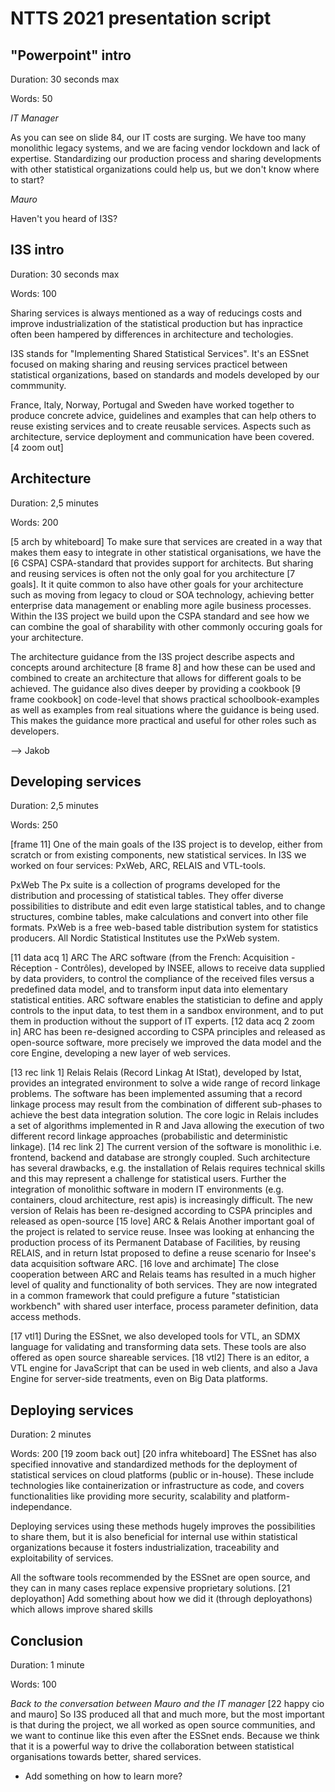 # NTTS 2021 presentation script

## "Powerpoint" intro

Duration: 30 seconds max

Words: 50

*IT Manager*

As you can see on slide 84, our IT costs are surging. We have too many monolithic legacy systems, and we are facing vendor lockdown and lack of expertise. Standardizing our production process and sharing developments with other statistical organizations could help us, but we don't know where to start?

*Mauro*

Haven't you heard of I3S?


## I3S intro

Duration: 30 seconds max

Words: 100

Sharing services is always mentioned as a way of reducings costs and improve industrialization of the statistical production but has inpractice often been hampered by differences in architecture and techologies.

I3S stands for "Implementing Shared Statistical Services". It's an ESSnet focused on making sharing and reusing services practicel between statistical organizations, based on standards and models developed by our commmunity.

France, Italy, Norway, Portugal and Sweden have worked together to produce concrete advice, guidelines and examples that can help others to reuse existing services and to create reusable services. Aspects such as architecture, service deployment and communication have been covered.
[4 zoom out]

## Architecture

Duration: 2,5 minutes

Words: 200

[5 arch by whiteboard]
To make sure that services are created in a way that makes them easy to integrate in other statistical organisations, we have the [6 CSPA] CSPA-standard that provides support for architects. But sharing and reusing services is often not the only goal for you architecture [7 goals]. It it quite common to also have other goals for your architecture such as moving from legacy to cloud or SOA technology, achieving better enterprise data management or enabling more agile business processes. Within the I3S project we build upon the CSPA standard and see how we can combine the goal of sharability with other commonly occuring goals for your architecture.

The architecture guidance from the I3S project describe aspects and concepts around architecture [8 frame 8] and how these can be used and combined to create an architecture that allows for different goals to be achieved. The guidance also dives deeper by providing a cookbook [9 frame cookbook] on code-level that shows practical schoolbook-examples as well as examples from real situations where the guidance is being used. This makes the guidance more practical and useful for other roles such as developers.

--> Jakob

## Developing services

Duration: 2,5 minutes

Words: 250

[frame 11]
One of the main goals of the I3S project is to develop, either from scratch or from existing components, new statistical services. In I3S we worked on four services: PxWeb, ARC, RELAIS and VTL-tools. 

PxWeb
The Px suite is a collection of programs developed for the distribution and processing of statistical tables. They offer diverse possibilities to distribute and edit even large statistical tables, and to change structures, combine tables, make calculations and convert into other file formats. PxWeb is a free web-based table distribution system for statistics producers. All Nordic Statistical Institutes use the PxWeb system.

[11 data acq 1]
ARC
The ARC software (from the French: Acquisition - Réception - Contrôles), developed by INSEE, allows to receive data supplied by data providers, to control the compliance of the received files versus a predefined data model, and to transform input data into elementary statistical entities. ARC software enables the statistician to define and apply controls to the input data, to test them in a sandbox environment, and to put them in production without the support of IT experts.
[12 data acq 2 zoom in] ARC has been re-designed according to CSPA principles and released as open-source software, more precisely we improved the data model and the core Engine, developing a new layer of web services.

[13 rec link 1]
Relais
Relais (Record Linkag At IStat), developed by Istat, provides an integrated environment to solve a wide range of record linkage problems. The software has been implemented assuming that a record linkage process may result from the combination of different sub-phases to achieve the best data integration solution. The core logic in Relais includes a set of algorithms implemented in R and Java allowing the execution of two different record linkage approaches (probabilistic and deterministic linkage).
[14 rec link 2] The current version of the software is monolithic i.e. frontend, backend and database are strongly coupled. Such architecture has several drawbacks, e.g. the installation of Relais requires technical skills and this may represent a challenge for statistical users. Further the integration of monolithic software in modern IT environments (e.g. containers, cloud architecture, rest apis) is increasingly difficult.
The new version of Relais has been re-designed according to CSPA principles and released as open-source
[15 love]
ARC & Relais
Another important goal of the project is related to service reuse.  Insee was looking at enhancing the production process of its Permanent Database of Facilities, by reusing RELAIS, and in return Istat proposed to define a reuse scenario for Insee's data acquisition software ARC. 
[16 love and archimate]
The close cooperation between ARC and Relais teams has resulted in a much higher level of quality and functionality of both services. They are now integrated in a common framework that could prefigure a future "statistician workbench" with shared user interface, process parameter definition, data access methods.

[17 vtl1]
During the ESSnet, we also developed tools for VTL, an SDMX language for validating and transforming data sets. These tools are also offered as open source shareable services.
[18 vtl2]
There is an editor, a VTL engine for JavaScript that can be used in web clients, and also a Java Engine for server-side treatments, even on Big Data platforms.

## Deploying services

Duration: 2 minutes

Words: 200
[19 zoom back out]
[20 infra whiteboard]
The ESSnet has also specified innovative and standardized methods for the deployment of statistical services on cloud platforms (public or in-house). These include technologies like containerization or infrastructure as code, and covers functionalities like providing more security, scalability and platform-independance.

Deploying services using these methods hugely improves the possibilities to share them, but it is also beneficial for internal use within statistical organizations because it fosters industrialization, traceability and exploitability of services.

All the software tools recommended by the ESSnet are open source, and they can in many cases replace expensive proprietary solutions.
[21 deployathon]
Add something about how we did it (through deployathons) which allows improve shared skills

## Conclusion

Duration: 1 minute

Words: 100

*Back to the conversation between Mauro and the IT manager*
[22 happy cio and mauro]
So I3S produced all that and much more, but the most important is that during the project, we all worked as open source communities, and we want to continue like this even after the ESSnet ends. Because we think that it is a powerful way to drive the collaboration between statistical organisations towards better, shared services.

  * Add something on how to learn more?

